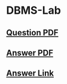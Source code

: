 # DBMS-Lab

## [Question PDF](https://github.com/CSE-Helper/DBMS-Lab/blob/main/DBMS_Lab_QB.pdf)
## [Answer PDF](https://github.com/CSE-Helper/DBMS-Lab/blob/main/DBMS_LAB_ANS.pdf)

## [Answer Link](https://cse-helper.github.io/dbmslab/)
